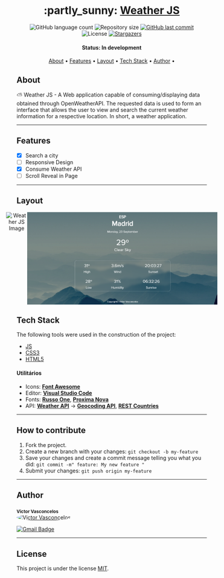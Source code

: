 <h1 align="center">
   :partly_sunny: <a href="#"> Weather JS </a>
</h1>

<p align="center">
  <img alt="GitHub language count" src="https://img.shields.io/github/languages/count/VictorOVasconcelos/weather-js?color=%2304D361">

  <img alt="Repository size" src="https://img.shields.io/github/repo-size/VictorOVasconcelos/weather-js">
  
  <a href="https://github.com/VictorOVasconcelos/social-tree/commits/master">
    <img alt="GitHub last commit" src="https://img.shields.io/github/last-commit/VictorOVasconcelos/weather-js">
  </a>
    
   <img alt="License" src="https://img.shields.io/badge/license-MIT-brightgreen">
   <a href="https://github.com/VictorOVasconcelos/social-tree/stargazers">
    <img alt="Stargazers" src="https://img.shields.io/github/stars/VictorOVasconcelos/weather-js?style=social">
  </a> 
</p>


<h4 align="center"> 
	 Status: In development
</h4>

<p align="center">
 <a href="#about">About</a> •
 <a href="#features">Features</a> •
 <a href="#layout">Layout</a> • 
 <a href="#tech-stack">Tech Stack</a> •  
 <a href="#author">Author</a> • 

</p>


## About

:partly_sunny: Weather JS - A Web application capable of consuming/displaying data obtained through OpenWeatherAPI. The requested data is used to form an interface that allows the user to view and search the current weather information for a respective location. In short, a weather application.

---

## Features

- [x] Search a city
- [ ] Responsive Design
- [x] Consume Weather API
- [ ] Scroll Reveal in Page

---

## Layout

<p align="center" style="display: flex; align-items: flex-start; justify-content: center;">
  <img alt="Weather JS Image" title="Weather JS Design" src="https://github.com/VictorOVasconcelos/weather-js/blob/main/src/img/design/image_one_web" width="800px">
  <img alt="Weather JS Image" title="Weather JS Design" src="https://github.com/VictorOVasconcelos/weather-js/blob/main/src/img/design/image_two_web.png" width="800px">
</p>

## Tech Stack

The following tools were used in the construction of the project:

 - [JS](https://developer.mozilla.org/en-US/docs/Web/JavaScript)
 - [CSS3](https://developer.mozilla.org/en-US/docs/Web/CSS)
 - [HTML5](https://developer.mozilla.org/en-US/docs/Web/HTML)

#### [](https://github.com/tgmarinho/Ecoleta#utilit%C3%A1rios)**Utilitários**

-   Icons:  **[Font Awesome](https://fontawesome.com/)**
-   Editor:  **[Visual Studio Code](https://code.visualstudio.com/)**
-   Fonts:  **[Russo One](https://www.dafont.com/russo-one.font)**,  **[Proxima Nova](https://befonts.com/proxima-nova-font.html)**
-   API: **[Weather API](https://openweathermap.org/api)** → **[Geocoding API](https://openweathermap.org/api/geocoding-api)**, **[REST Countries](https://restcountries.com/)**


---

## How to contribute

1. Fork the project.
2. Create a new branch with your changes: `git checkout -b my-feature`
3. Save your changes and create a commit message telling you what you did: `git commit -m" feature: My new feature "`
4. Submit your changes: `git push origin my-feature`

---

## Author

<sub><b>Victor Vasconcelos</b></sub></a> <a href="https://github.com/VictorOVasconcelos" title="Github"></a>
<br />
<a href="https://github.com/VictorOVasconcelos">
 <img style="border-radius: 50%;" src="https://avatars.githubusercontent.com/u/105883498?s=400&u=36663b4f2a29aa2a8057e31b96803ea401b36396&v=4" width="100px;" alt="Victor Vasconcelos"/>

[![Gmail Badge](https://img.shields.io/badge/-victorprogramadorvasconcelos@gmail.com-c14438?style=flat-square&logo=Gmail&logoColor=white&link=mailto:victorprogramadorvasconcelos@gmail.com)](mailto:victorprogramadorvasconcelos@gmail.com)

---

## License

This project is under the license [MIT](./LICENSE).
